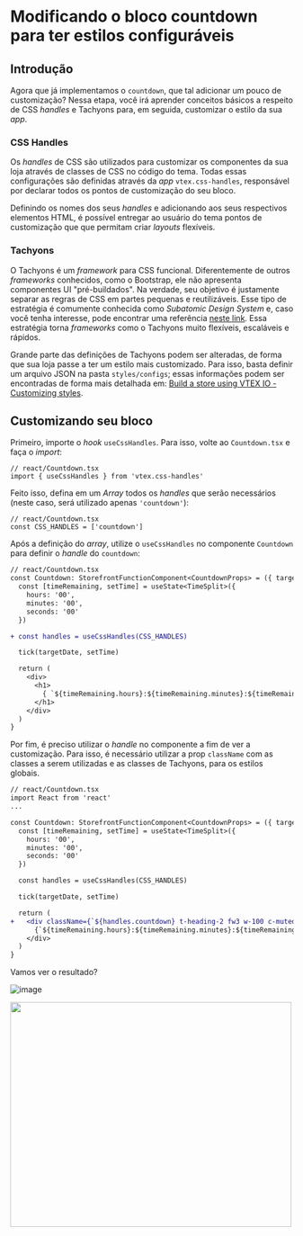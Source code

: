 # Modificando o bloco countdown para ter estilos configuráveis

## Introdução
Agora que já implementamos o `countdown`, que tal adicionar um pouco de customização? Nessa etapa, você irá aprender conceitos básicos a respeito de CSS *handles* e Tachyons para, em seguida, customizar o estilo da sua *app*.

### CSS Handles

Os *handles* de CSS são utilizados para customizar os componentes da sua loja através de classes de CSS no código do tema. Todas essas configurações são definidas através da *app* `vtex.css-handles`, responsável por declarar todos os pontos de customização do seu bloco.

Definindo os nomes dos seus *handles* e adicionando aos seus respectivos elementos HTML, é possível entregar ao usuário do tema pontos de customização que que permitam criar *layouts* flexíveis. 

### Tachyons
O Tachyons é um *framework* para CSS funcional. Diferentemente de outros *frameworks* conhecidos, como o Bootstrap, ele não apresenta componentes UI "pré-buildados". Na verdade, seu objetivo é justamente separar as regras de CSS em partes pequenas e reutilizáveis. Esse tipo de estratégia é comumente conhecida como *Subatomic Design System* e, caso você tenha interesse, pode encontrar uma referência [neste link](https://daneden.me/2018/01/05/subatomic-design-systems/). Essa estratégia torna *frameworks* como o Tachyons muito flexíveis, escaláveis e rápidos.

Grande parte das definições de Tachyons podem ser alteradas, de forma que sua loja passe a ter um estilo mais customizado. Para isso, basta definir um arquivo JSON na pasta `styles/configs`; essas informações podem ser encontradas de forma mais detalhada em: [Build a store using VTEX IO - Customizing styles](https://help.vtex.com/tracks/build-a-store-using-vtex-io--5qJr8BIQXAKec9CpBWrTNv/6L2qQHU5kwbmTSiYl4MCuD). 

## Customizando seu bloco

Primeiro, importe o *hook* `useCssHandles`. Para isso, volte ao `Countdown.tsx` e faça o *import*:

```tsx
// react/Countdown.tsx
import { useCssHandles } from 'vtex.css-handles'
```

Feito isso, defina em um *Array* todos os *handles* que serão necessários (neste caso, será utilizado apenas `'countdown'`):

```tsx
// react/Countdown.tsx
const CSS_HANDLES = ['countdown']
```

Após a definição do _array_, utilize o `useCssHandles` no componente `Countdown` para definir o *handle* do `countdown`:

```diff
// react/Countdown.tsx
const Countdown: StorefrontFunctionComponent<CountdownProps> = ({ targetDate = DEFAULT_TARGET_DATE }) => {
  const [timeRemaining, setTime] = useState<TimeSplit>({
    hours: '00',
    minutes: '00',
    seconds: '00'
  })

+ const handles = useCssHandles(CSS_HANDLES)

  tick(targetDate, setTime)

  return (
    <div>
      <h1>
        { `${timeRemaining.hours}:${timeRemaining.minutes}:${timeRemaining.seconds}` }
      </h1>
    </div>
  )
}
```

Por fim, é preciso utilizar o *handle* no componente a fim de ver a customização. Para isso, é necessário utilizar a prop `className` com as classes a serem utilizadas e as classes de Tachyons, para os estilos globais.
```diff
// react/Countdown.tsx
import React from 'react'
...

const Countdown: StorefrontFunctionComponent<CountdownProps> = ({ targetDate = DEFAULT_TARGET_DATE }) => {
  const [timeRemaining, setTime] = useState<TimeSplit>({
    hours: '00',
    minutes: '00',
    seconds: '00'
  })

  const handles = useCssHandles(CSS_HANDLES)

  tick(targetDate, setTime)

  return (
+   <div className={`${handles.countdown} t-heading-2 fw3 w-100 c-muted-1 db tc`}>
      {`${timeRemaining.hours}:${timeRemaining.minutes}:${timeRemaining.seconds}`}
    </div>
  )
}
```

Vamos ver o resultado?

![image](https://user-images.githubusercontent.com/19495917/75475280-457cab80-5977-11ea-938e-d3c2b532e891.png)

<img src="https://user-images.githubusercontent.com/19495917/75475388-7a88fe00-5977-11ea-9d35-c13482f1e61c.gif" width="500" height="400"/>
